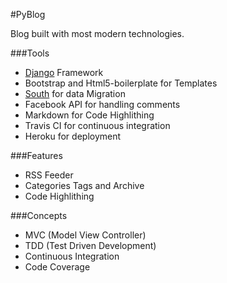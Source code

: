 #PyBlog


Blog built with most modern technologies.  


###Tools
* [Django](djangoproject.com) Framework 
* Bootstrap and Html5-boilerplate for Templates
* [South](http://south.aeracode.org) for data Migration
* Facebook API for handling comments 
* Markdown for Code Highlithing
* Travis CI for continuous integration
* Heroku for deployment


###Features
* RSS Feeder
* Categories Tags and Archive
* Code Highlithing


###Concepts
* MVC (Model View Controller)
* TDD (Test Driven Development)
* Continuous Integration
* Code Coverage
